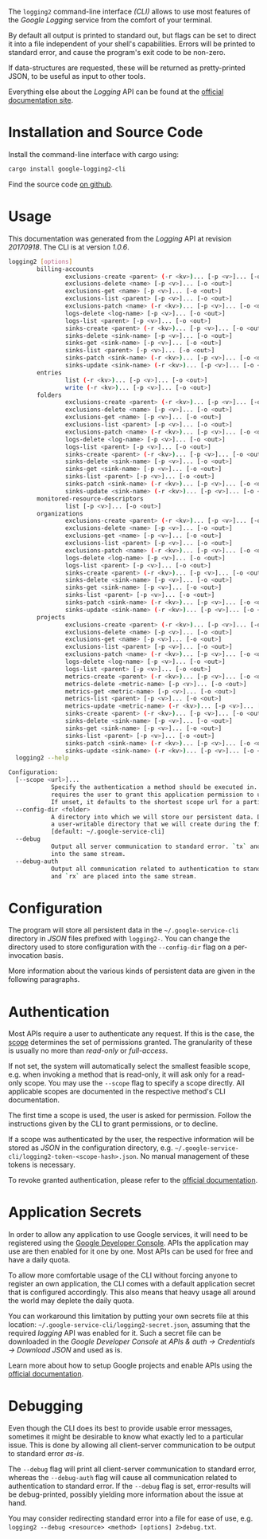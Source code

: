 <!---
DO NOT EDIT !
This file was generated automatically from 'src/mako/cli/README.md.mako'
DO NOT EDIT !
-->
The `logging2` command-line interface *(CLI)* allows to use most features of the *Google Logging* service from the comfort of your terminal.

By default all output is printed to standard out, but flags can be set to direct it into a file independent of your shell's
capabilities. Errors will be printed to standard error, and cause the program's exit code to be non-zero.

If data-structures are requested, these will be returned as pretty-printed JSON, to be useful as input to other tools.

Everything else about the *Logging* API can be found at the
[official documentation site](https://cloud.google.com/logging/docs/).

# Installation and Source Code

Install the command-line interface with cargo using:

```bash
cargo install google-logging2-cli
```

Find the source code [on github](https://github.com/Byron/google-apis-rs/tree/master/gen/logging2-cli).

# Usage

This documentation was generated from the *Logging* API at revision *20170918*. The CLI is at version *1.0.6*.

```bash
logging2 [options]
        billing-accounts
                exclusions-create <parent> (-r <kv>)... [-p <v>]... [-o <out>]
                exclusions-delete <name> [-p <v>]... [-o <out>]
                exclusions-get <name> [-p <v>]... [-o <out>]
                exclusions-list <parent> [-p <v>]... [-o <out>]
                exclusions-patch <name> (-r <kv>)... [-p <v>]... [-o <out>]
                logs-delete <log-name> [-p <v>]... [-o <out>]
                logs-list <parent> [-p <v>]... [-o <out>]
                sinks-create <parent> (-r <kv>)... [-p <v>]... [-o <out>]
                sinks-delete <sink-name> [-p <v>]... [-o <out>]
                sinks-get <sink-name> [-p <v>]... [-o <out>]
                sinks-list <parent> [-p <v>]... [-o <out>]
                sinks-patch <sink-name> (-r <kv>)... [-p <v>]... [-o <out>]
                sinks-update <sink-name> (-r <kv>)... [-p <v>]... [-o <out>]
        entries
                list (-r <kv>)... [-p <v>]... [-o <out>]
                write (-r <kv>)... [-p <v>]... [-o <out>]
        folders
                exclusions-create <parent> (-r <kv>)... [-p <v>]... [-o <out>]
                exclusions-delete <name> [-p <v>]... [-o <out>]
                exclusions-get <name> [-p <v>]... [-o <out>]
                exclusions-list <parent> [-p <v>]... [-o <out>]
                exclusions-patch <name> (-r <kv>)... [-p <v>]... [-o <out>]
                logs-delete <log-name> [-p <v>]... [-o <out>]
                logs-list <parent> [-p <v>]... [-o <out>]
                sinks-create <parent> (-r <kv>)... [-p <v>]... [-o <out>]
                sinks-delete <sink-name> [-p <v>]... [-o <out>]
                sinks-get <sink-name> [-p <v>]... [-o <out>]
                sinks-list <parent> [-p <v>]... [-o <out>]
                sinks-patch <sink-name> (-r <kv>)... [-p <v>]... [-o <out>]
                sinks-update <sink-name> (-r <kv>)... [-p <v>]... [-o <out>]
        monitored-resource-descriptors
                list [-p <v>]... [-o <out>]
        organizations
                exclusions-create <parent> (-r <kv>)... [-p <v>]... [-o <out>]
                exclusions-delete <name> [-p <v>]... [-o <out>]
                exclusions-get <name> [-p <v>]... [-o <out>]
                exclusions-list <parent> [-p <v>]... [-o <out>]
                exclusions-patch <name> (-r <kv>)... [-p <v>]... [-o <out>]
                logs-delete <log-name> [-p <v>]... [-o <out>]
                logs-list <parent> [-p <v>]... [-o <out>]
                sinks-create <parent> (-r <kv>)... [-p <v>]... [-o <out>]
                sinks-delete <sink-name> [-p <v>]... [-o <out>]
                sinks-get <sink-name> [-p <v>]... [-o <out>]
                sinks-list <parent> [-p <v>]... [-o <out>]
                sinks-patch <sink-name> (-r <kv>)... [-p <v>]... [-o <out>]
                sinks-update <sink-name> (-r <kv>)... [-p <v>]... [-o <out>]
        projects
                exclusions-create <parent> (-r <kv>)... [-p <v>]... [-o <out>]
                exclusions-delete <name> [-p <v>]... [-o <out>]
                exclusions-get <name> [-p <v>]... [-o <out>]
                exclusions-list <parent> [-p <v>]... [-o <out>]
                exclusions-patch <name> (-r <kv>)... [-p <v>]... [-o <out>]
                logs-delete <log-name> [-p <v>]... [-o <out>]
                logs-list <parent> [-p <v>]... [-o <out>]
                metrics-create <parent> (-r <kv>)... [-p <v>]... [-o <out>]
                metrics-delete <metric-name> [-p <v>]... [-o <out>]
                metrics-get <metric-name> [-p <v>]... [-o <out>]
                metrics-list <parent> [-p <v>]... [-o <out>]
                metrics-update <metric-name> (-r <kv>)... [-p <v>]... [-o <out>]
                sinks-create <parent> (-r <kv>)... [-p <v>]... [-o <out>]
                sinks-delete <sink-name> [-p <v>]... [-o <out>]
                sinks-get <sink-name> [-p <v>]... [-o <out>]
                sinks-list <parent> [-p <v>]... [-o <out>]
                sinks-patch <sink-name> (-r <kv>)... [-p <v>]... [-o <out>]
                sinks-update <sink-name> (-r <kv>)... [-p <v>]... [-o <out>]
  logging2 --help

Configuration:
  [--scope <url>]...
            Specify the authentication a method should be executed in. Each scope
            requires the user to grant this application permission to use it.
            If unset, it defaults to the shortest scope url for a particular method.
  --config-dir <folder>
            A directory into which we will store our persistent data. Defaults to
            a user-writable directory that we will create during the first invocation.
            [default: ~/.google-service-cli]
  --debug
            Output all server communication to standard error. `tx` and `rx` are placed
            into the same stream.
  --debug-auth
            Output all communication related to authentication to standard error. `tx`
            and `rx` are placed into the same stream.

```

# Configuration

The program will store all persistent data in the `~/.google-service-cli` directory in *JSON* files prefixed with `logging2-`.  You can change the directory used to store configuration with the `--config-dir` flag on a per-invocation basis.

More information about the various kinds of persistent data are given in the following paragraphs.

# Authentication

Most APIs require a user to authenticate any request. If this is the case, the [scope][scopes] determines the 
set of permissions granted. The granularity of these is usually no more than *read-only* or *full-access*.

If not set, the system will automatically select the smallest feasible scope, e.g. when invoking a
method that is read-only, it will ask only for a read-only scope. 
You may use the `--scope` flag to specify a scope directly. 
All applicable scopes are documented in the respective method's CLI documentation.

The first time a scope is used, the user is asked for permission. Follow the instructions given 
by the CLI to grant permissions, or to decline.

If a scope was authenticated by the user, the respective information will be stored as *JSON* in the configuration
directory, e.g. `~/.google-service-cli/logging2-token-<scope-hash>.json`. No manual management of these tokens
is necessary.

To revoke granted authentication, please refer to the [official documentation][revoke-access].

# Application Secrets

In order to allow any application to use Google services, it will need to be registered using the 
[Google Developer Console][google-dev-console]. APIs the application may use are then enabled for it
one by one. Most APIs can be used for free and have a daily quota.

To allow more comfortable usage of the CLI without forcing anyone to register an own application, the CLI
comes with a default application secret that is configured accordingly. This also means that heavy usage
all around the world may deplete the daily quota.

You can workaround this limitation by putting your own secrets file at this location: 
`~/.google-service-cli/logging2-secret.json`, assuming that the required *logging* API 
was enabled for it. Such a secret file can be downloaded in the *Google Developer Console* at 
*APIs & auth -> Credentials -> Download JSON* and used as is.

Learn more about how to setup Google projects and enable APIs using the [official documentation][google-project-new].


# Debugging

Even though the CLI does its best to provide usable error messages, sometimes it might be desirable to know
what exactly led to a particular issue. This is done by allowing all client-server communication to be 
output to standard error *as-is*.

The `--debug` flag will print all client-server communication to standard error, whereas the `--debug-auth` flag
will cause all communication related to authentication to standard error.
If the `--debug` flag is set, error-results will be debug-printed, possibly yielding more information about the 
issue at hand.

You may consider redirecting standard error into a file for ease of use, e.g. `logging2 --debug <resource> <method> [options] 2>debug.txt`.


[scopes]: https://developers.google.com/+/api/oauth#scopes
[revoke-access]: http://webapps.stackexchange.com/a/30849
[google-dev-console]: https://console.developers.google.com/
[google-project-new]: https://developers.google.com/console/help/new/